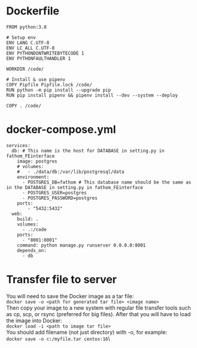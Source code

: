 # Dockerfile
```
FROM python:3.8

# Setup env
ENV LANG C.UTF-8
ENV LC_ALL C.UTF-8
ENV PYTHONDONTWRITEBYTECODE 1
ENV PYTHONFAULTHANDLER 1

WORKDIR /code/

# Install & use pipenv
COPY Pipfile Pipfile.lock /code/
RUN python -m pip install --upgrade pip
RUN pip install pipenv && pipenv install --dev --system --deploy

COPY . /code/
```
# docker-compose.yml
```
services:
  db: # This name is the host for DATABASE in setting.py in fathom_FEinterface
    image: postgres
    # volumes:
    #   - ./data/db:/var/lib/postgresql/data
    environment:
      - POSTGRES_DB=fathom # This database name should be the same as in the DATABASE in setting.py in fathom_FEinterface
      - POSTGRES_USER=postgres
      - POSTGRES_PASSWORD=postgres
    ports:
        - "5432:5432"
  web:
    build: .
    volumes:
      - .:/code
    ports:
      - "8001:8001"
    command: python manage.py runserver 0.0.0.0:8001
    depends_on:
      - db
```
# Transfer file to server
You will need to save the Docker image as a tar file:\
`docker save -o <path for generated tar file> <image name>`\
Then copy your image to a new system with regular file transfer tools such as cp, scp, or rsync (preferred for big files). After that you will have to load the image into Docker:\
`docker load -i <path to image tar file>`\
You should add filename (not just directory) with -o, for example:\
`docker save -o c:/myfile.tar centos:16`\
